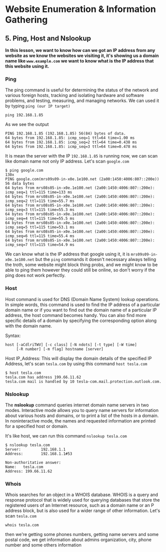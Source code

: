 
# **Website Enumeration & Information Gathering**
## 5. Ping, Host and Nslookup

**In this lesson, we want to know how can we got an IP address from any website as we know the websites we visiting it, it's showing us a domain name like `www.example.com` we want to know what is the IP address that this website using it.**

### Ping
The ping command is useful for determining the status of the network and various foreign hosts, tracking and isolating hardware and software problems, and testing, measuring, and managing networks. We can used it by typing `ping (our IP target)`

    ping 192.168.1.85

As we see the output

	PING 192.168.1.85 (192.168.1.85) 56(84) bytes of data.
	64 bytes from 192.168.1.85: icmp_seq=1 ttl=64 time=1.00 ms
	64 bytes from 192.168.1.85: icmp_seq=2 ttl=64 time=0.438 ms
	64 bytes from 192.168.1.85: icmp_seq=3 ttl=64 time=0.478 ms

It is mean the server with the IP `192.168.1.85` is running now, we can scan like domain name not only IP address.  Let's scan `google.com`

	$ ping google.com                                                    130x
	PING google.com(mrs09s09-in-x0e.1e100.net (2a00:1450:4006:807::200e)) 56 data bytes
	64 bytes from mrs08s05-in-x0e.1e100.net (2a00:1450:4006:807::200e): icmp_seq=1 ttl=115 time=133 ms
	64 bytes from mrs08s05-in-x0e.1e100.net (2a00:1450:4006:807::200e): icmp_seq=2 ttl=115 time=55.7 ms
	64 bytes from mrs08s05-in-x0e.1e100.net (2a00:1450:4006:807::200e): icmp_seq=3 ttl=115 time=55.3 ms
	64 bytes from mrs08s05-in-x0e.1e100.net (2a00:1450:4006:807::200e): icmp_seq=4 ttl=115 time=55.5 ms
	64 bytes from mrs08s05-in-x0e.1e100.net (2a00:1450:4006:807::200e): icmp_seq=5 ttl=115 time=53.1 ms
	64 bytes from mrs08s05-in-x0e.1e100.net (2a00:1450:4006:807::200e): icmp_seq=6 ttl=115 time=55.4 ms
	64 bytes from mrs08s05-in-x0e.1e100.net (2a00:1450:4006:807::200e): icmp_seq=7 ttl=115 time=54.9 ms

We can know what is the IP address that google using it, it is `mrs09s09-in-x0e.1e100.net` but the `ping` commands it doesn't necessary always telling the troth, some website might block  thing probs, and we might know to be able to ping them  however they could still be online, so don't worry if the ping does not work perfectly.

### Host
Host command is used for DNS (Domain Name System) lookup operations. In simple words, this command is used to find the IP address of a particular domain name or if you want to find out the domain name of a particular IP address, the host command becomes handy. You can also find more specific details of a domain by specifying the corresponding option along with the domain name.

Syntax:

	host [-aCdlriTWV] [-c class] [-N ndots] [-t type] [-W time]
	     [-R number] [-m flag] hostname [server]
	     
Host IP_Address: This will display the domain details of the specified IP Address, let's scan  `tesla.com` by using this command `host tesla.com`

	$ host tesla.com   
	tesla.com has address 199.66.11.62
	tesla.com mail is handled by 10 tesla-com.mail.protection.outlook.com.

### Nslookup
The **nslookup** command queries internet domain name servers in two modes. Interactive mode allows you to query name servers for information about various hosts and domains, or to print a list of the hosts in a domain. In noninteractive mode, the names and requested information are printed for a specified host or domain.

It's like host, we can run this command `nslookup tesla.com`

	$ nslookup tesla.com
	Server:         192.168.1.1
	Address:        192.168.1.1#53

	Non-authoritative answer:
	Name:   tesla.com
	Address: 199.66.11.62

### Whois

Whois searches for an object in a WHOIS database. WHOIS is a query  and response protocol that is widely used for querying databases that store the registered users of an Internet resource, such as a domain name or an P  address block, but is also used for a wider range of other information. Let's scan `tesla.com`

	whois tesla.com

then we're getting some phones numbers, getting name servers and some postal code, we get information about  admins organization, city, phone number and some others information